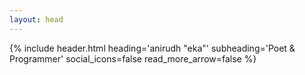```yaml
---
layout: head
---
```

{% include header.html heading='anirudh "eka"' subheading='Poet & Programmer' social_icons=false read_more_arrow=false %}